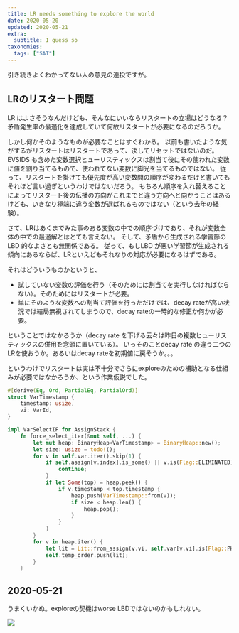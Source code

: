 ```yaml
---
title: LR needs something to explore the world
date: 2020-05-20
updated: 2020-05-21
extra:
  subtitle: I guess so
taxonomies:
  tags: ["SAT"]
---
```

引き続きよくわかってない人の意見の連投ですが。

## LRのリスタート問題

LR はよさそうなんだけども、そんなにいいならリスタートの立場はどうなる？
矛盾発生率の最適化を達成していて何故リスタートが必要になるのだろうか。

しかし何かそのようなものが必要なことはすぐわかる。
以前も書いたような気がするがリスタートはリスタートであって、決してリセットではないのだ。
EVSIDS も含めた変数選択ヒューリスティックスは割当て後にその使われた変数に値を割り当てるもので、使われてない変数に脚光を当てるものではない。
従って、リスタートを掛けても優先度が高い変数間の順序が変わるだけと書いてもそれほど言い過ぎというわけではないだろう。
もちろん順序を入れ替えることによってリスタート後の伝播の方向がこれまでと違う方向へと向かうことはあるけども、いきなり極端に違う変数が選ばれるものではない（という去年の経験）。

さて、LRはあくまでみた事のある変数の中での順序づけであり、それが変数全体の中での最適解とはとても言えない。
そして、矛盾から生成される学習節の LBD 的なよさとも無関係である。
従って、もしLBD が悪い学習節が生成される傾向にあるならば、LRといえどもそれなりの対応が必要になるはずである。

それはどういうものかというと、

* 試していない変数の評価を行う（そのためには割当てを実行しなければならない）。そのためにはリスタートが必要。
* 単にそのような変数への割当て評価を行っただけでは、decay rateが高い状況では結局無視されてしまうので、decay rateの一時的な修正か何かが必要。

ということではなかろうか（decay rate を下げる云々は昨日の複数ヒューリスティックスの併用を念頭に置いている）。
いっそのことdecay rate の違う二つのLRを使おうか。あるいはdecay rateを初期値に戻そうか。。。

というわけでリスタートは実は不十分でさらにexploreのための補助となる仕組みが必要ではなかろうか、という作業仮説でした。

```rust
#[derive(Eq, Ord, PartialEq, PartialOrd)]
struct VarTimestamp {
    timestamp: usize,
    vi: VarId,
}

impl VarSelectIF for AssignStack {
    fn force_select_iter(&mut self, ...) {
        let mut heap: BinaryHeap<VarTimestamp> = BinaryHeap::new();
        let size: usize = todo!();
        for v in self.var.iter().skip(1) {
            if self.assign[v.index].is_some() || v.is(Flag::ELIMINATED) {
                continue;
            }
            if let Some(top) = heap.peek() {
                if v.timestamp < top.timestamp {
                    heap.push(VarTimestamp::from(v));
                    if size < heap.len() {
                        heap.pop();
                    }
                }
            }
        }
        for v in heap.iter() {
            let lit = Lit::from_assign(v.vi, self.var[v.vi].is(Flag::PHASE));
            self.temp_order.push(lit);
        }
    }
```

## 2020-05-21

うまくいかぬ。exploreの契機はworse LBDではないのかもしれない。

![](https://2.bp.blogspot.com/-hMADLxB1puo/VMIvawjKgWI/AAAAAAAAq8E/2bgLT3inaSk/s400/cooking15_rangiri.png)

